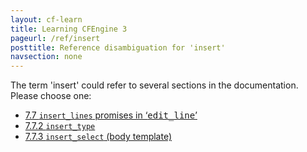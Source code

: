```yaml
---
layout: cf-learn
title: Learning CFEngine 3
pageurl: /ref/insert
posttitle: Reference disambiguation for 'insert'
navsection: none
---
```


The term 'insert' could refer to several sections in the documentation. Please choose one:

- [7.7 <code>insert_lines</code> promises in &lsquo;<samp><span class="samp">edit_line</span></samp>&rsquo;](https://cfengine.com/manuals/cf3-reference#insert_lines-in-edit_line-promises)
- [7.7.2 <code>insert_type</code>](https://cfengine.com/manuals/cf3-reference#insert_type-in-insert_lines)
- [7.7.3 <code>insert_select</code> (body template)](https://cfengine.com/manuals/cf3-reference#insert_select-in-insert_lines)
